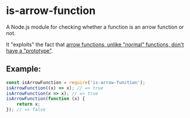 # is-arrow-function
A Node.js module for checking whether a function is an arrow function or not.

It "exploits" the fact that [arrow functions, unlike "normal" functions, don't have a "prototype"](http://wiki.ecmascript.org/doku.php?id=harmony:arrow_function_syntax).

## Example:
```js
const isArrowFunction = require('is-arrow-function');
isArrowFunction((x) => x); // => true
isArrowFunction(x => x); // => true
isArrowFunction(function (x) {
    return x;
}); // => false
```
